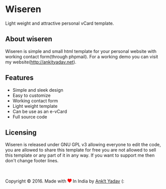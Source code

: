 # Wiseren
Light weight and attractive personal vCard template.

## About wiseren
Wiseren is simple and small html template for your personal website with working contact form(through phpmail).
For a working demo you can visit my website(http://ankityadav.net).

## Features
- Simple and sleek design
- Easy to customize
- Working contact form
- Light weight template
- Can be use as an e-vCard
- Full source code

## Licensing
Wiseren is released under GNU GPL v3 allowing everyone to edit the code, you are allowed to share this template for free you are not allowed to sell this template or any part of it in any way. If you want to support me then don't change footer lines.

<br><br>
Copyright © 2016. Made with <img src="data:image/svg+xml;base64,PD94bWwgdmVyc2lvbj0iMS4wIiBlbmNvZGluZz0iVVRGLTgiIHN0YW5kYWxvbmU9Im5vIj8+DQo8
IS0tIENyZWF0ZWQgd2l0aCBJbmtzY2FwZSAoaHR0cDovL3d3dy5pbmtzY2FwZS5vcmcvKSAtLT4N
CjxzdmcNCiAgIHhtbG5zOnN2Zz0iaHR0cDovL3d3dy53My5vcmcvMjAwMC9zdmciDQogICB4bWxu
cz0iaHR0cDovL3d3dy53My5vcmcvMjAwMC9zdmciDQogICB2ZXJzaW9uPSIxLjAiDQogICB3aWR0
aD0iNjQ1Ig0KICAgaGVpZ2h0PSI1ODUiDQogICBpZD0ic3ZnMiI+DQogIDxkZWZzDQogICAgIGlk
PSJkZWZzNCIgLz4NCiAgPGcNCiAgICAgaWQ9ImxheWVyMSI+DQogICAgPHBhdGgNCiAgICAgICBk
PSJNIDI5Ny4yOTc0Nyw1NTAuODY4MjMgQyAyODMuNTIyNDMsNTM1LjQzMTkxIDI0OS4xMjY4LDUw
NS4zMzg1NSAyMjAuODYyNzcsNDgzLjk5NDEyIEMgMTM3LjExODY3LDQyMC43NTIyOCAxMjUuNzIx
MDgsNDExLjU5OTkgOTEuNzE5MjM4LDM4MC4yOTA4OCBDIDI5LjAzNDcxLDMyMi41NzA3MSAyLjQx
MzYyMiwyNjQuNTgwODYgMi41MDQ4NDc4LDE4NS45NTEyNCBDIDIuNTQ5MzU5NCwxNDcuNTY3Mzkg
NS4xNjU2MTUyLDEzMi43NzkyOSAxNS45MTQ3MzQsMTEwLjE1Mzk4IEMgMzQuMTUxNDMzLDcxLjc2
ODI2NyA2MS4wMTQ5OTYsNDMuMjQ0NjY3IDk1LjM2MDA1MiwyNS43OTk0NTcgQyAxMTkuNjg1NDUs
MTMuNDQzNjc1IDEzMS42ODI3LDcuOTU0MjA0NiAxNzIuMzA0NDgsNy43Mjk2MjM2IEMgMjE0Ljc5
Nzc3LDcuNDk0Nzg5NiAyMjMuNzQzMTEsMTIuNDQ5MzQ3IDI0OC43MzkxOSwyNi4xODE0NTkgQyAy
NzkuMTYzNyw0Mi44OTU3NzcgMzEwLjQ3OTA5LDc4LjYxNzE2NyAzMTYuOTUyNDIsMTAzLjk5MjA1
IEwgMzIwLjk1MDUyLDExOS42NjQ0NSBMIDMzMC44MTAxNSw5OC4wNzk5NDIgQyAzODYuNTI2MzIs
LTIzLjg5Mjk4NiA1NjQuNDA4NTEsLTIyLjA2ODExIDYyNi4zMTI0NCwxMDEuMTExNTMgQyA2NDUu
OTUwMTEsMTQwLjE4NzU4IDY0OC4xMDYwOCwyMjMuNjI0NyA2MzAuNjkyNTYsMjcwLjYyNDQgQyA2
MDcuOTc3MjksMzMxLjkzMzc3IDU2NS4zMTI1NSwzNzguNjc0OTMgNDY2LjY4NjIyLDQ1MC4zMDA5
OCBDIDQwMi4wMDU0LDQ5Ny4yNzQ2MiAzMjguODAxNDgsNTY4LjM0Njg0IDMyMy43MDU1NSw1Nzgu
MzI5MDEgQyAzMTcuNzkwMDcsNTg5LjkxNjU0IDMyMy40MjMzOSw1ODAuMTQ0OTEgMjk3LjI5NzQ3
LDU1MC44NjgyMyB6Ig0KICAgICAgIGlkPSJwYXRoMjQxNyINCiAgICAgICBzdHlsZT0iZmlsbDoj
ZmYwMDAwIiAvPg0KICAgIDxnDQogICAgICAgdHJhbnNmb3JtPSJ0cmFuc2xhdGUoMTI5LjI4NTcx
LC02NC4yODU3MTQpIg0KICAgICAgIGlkPSJnMjIyMSIgLz4NCiAgPC9nPg0KPC9zdmc+DQo=" width="13px" height="13px"> In India by <a href="http://ankitYadav.net">Ank!t Yadav</a> (:
